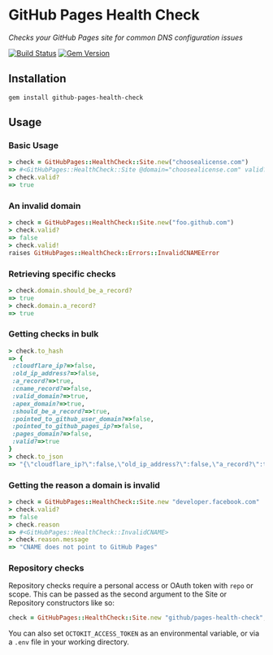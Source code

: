 # GitHub Pages Health Check

*Checks your GitHub Pages site for common DNS configuration issues*

[![Build Status](https://travis-ci.org/github/pages-health-check.svg)](https://travis-ci.org/github/pages-health-check) [![Gem Version](https://badge.fury.io/rb/github-pages-health-check.svg)](http://badge.fury.io/rb/github-pages-health-check)

## Installation

`gem install github-pages-health-check`

## Usage

### Basic Usage

```ruby
> check = GitHubPages::HealthCheck::Site.new("choosealicense.com")
=> #<GitHubPages::HealthCheck::Site @domain="choosealicense.com" valid?=true>
> check.valid?
=> true
```

### An invalid domain

```ruby
> check = GitHubPages::HealthCheck::Site.new("foo.github.com")
> check.valid?
=> false
> check.valid!
raises GitHubPages::HealthCheck::Errors::InvalidCNAMEError
```


### Retrieving specific checks

``` ruby
> check.domain.should_be_a_record?
=> true
> check.domain.a_record?
=> true
```

### Getting checks in bulk

```ruby
> check.to_hash
=> {
 :cloudflare_ip?=>false,
 :old_ip_address?=>false,
 :a_record?=>true,
 :cname_record?=>false,
 :valid_domain?=>true,
 :apex_domain?=>true,
 :should_be_a_record?=>true,
 :pointed_to_github_user_domain?=>false,
 :pointed_to_github_pages_ip?=>false,
 :pages_domain?=>false,
 :valid?=>true
}
> check.to_json
=> "{\"cloudflare_ip?\":false,\"old_ip_address?\":false,\"a_record?\":true,\"cname_record?\":false,\"valid_domain?\":true,\"apex_domain?\":true,\"should_be_a_record?\":true,\"pointed_to_github_user_domain?\":false,\"pointed_to_github_pages_ip?\":false,\"pages_domain?\":false,\"valid?\":true}"
```

### Getting the reason a domain is invalid

```ruby
> check = GitHubPages::HealthCheck::Site.new "developer.facebook.com"
> check.valid?
=> false
> check.reason
=> #<GitHubPages::HealthCheck::InvalidCNAME>
> check.reason.message
=> "CNAME does not point to GitHub Pages"
```

### Repository checks

Repository checks require a personal access or OAuth token with `repo` or scope. This can be passed as the second argument to the Site or Repository constructors like so:

```ruby
check = GitHubPages::HealthCheck::Site.new "github/pages-health-check", access_token: "1234
```

You can also set `OCTOKIT_ACCESS_TOKEN` as an environmental variable, or via a `.env` file in your working directory.
